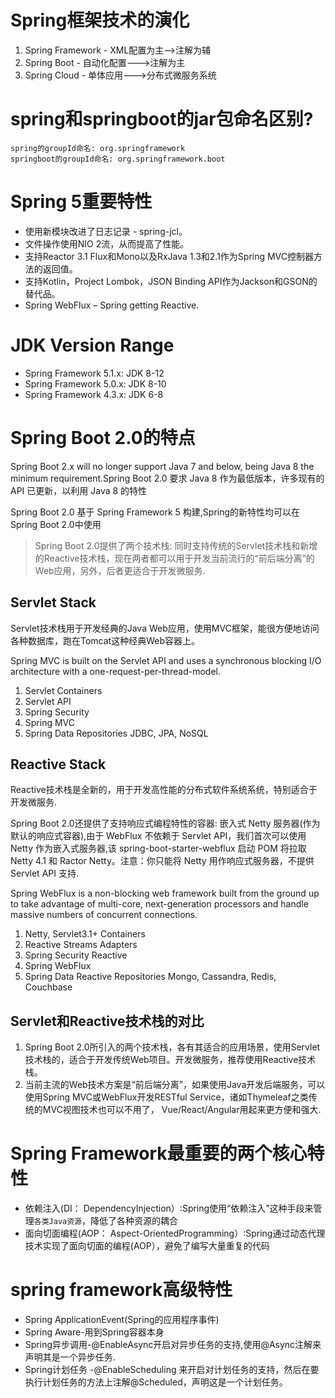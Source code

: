 # Spring框架技术的演化

1. Spring Framework - XML配置为主-->注解为辅
2. Spring Boot - 自动化配置--->注解为主
3. Spring Cloud - 单体应用--->分布式微服务系统

# spring和springboot的jar包命名区别?

    spring的groupId命名: org.springframework
    springboot的groupId命名: org.springframework.boot

# Spring 5重要特性

- 使用新模块改进了日志记录 -  spring-jcl。
- 文件操作使用NIO 2流，从而提高了性能。
- 支持Reactor 3.1 Flux和Mono以及RxJava 1.3和2.1作为Spring MVC控制器方法的返回值。
- 支持Kotlin，Project Lombok，JSON Binding API作为Jackson和GSON的替代品。
- Spring WebFlux – Spring getting Reactive.

# JDK Version Range

- Spring Framework 5.1.x: JDK 8-12
- Spring Framework 5.0.x: JDK 8-10
- Spring Framework 4.3.x: JDK 6-8

# Spring Boot 2.0的特点

Spring Boot 2.x will no longer support Java 7 and below, being Java 8 the minimum requirement.Spring Boot 2.0 要求 Java 8 作为最低版本，许多现有的 API 已更新，以利用 Java 8 的特性

Spring Boot 2.0 基于 Spring Framework 5 构建,Spring的新特性均可以在Spring Boot 2.0中使用

>Spring Boot 2.0提供了两个技术栈: 同时支持传统的Servlet技术栈和新增的Reactive技术栈，现在两者都可以用于开发当前流行的“前后端分离”的Web应用，另外，后者更适合于开发微服务.

## Servlet Stack

Servlet技术栈用于开发经典的Java Web应用，使用MVC框架，能很方便地访问各种数据库，跑在Tomcat这种经典Web容器上。

Spring MVC is built on the Servlet API and uses a synchronous blocking I/O architecture with a one-request-per-thread-model.

1. Servlet Containers
2. Servlet API
3. Spring Security
4. Spring MVC
5. Spring Data Repositories JDBC, JPA, NoSQL

## Reactive Stack

Reactive技术栈是全新的，用于开发高性能的分布式软件系统系统，特别适合于开发微服务.

Spring Boot 2.0还提供了支持响应式编程特性的容器: 嵌入式 Netty 服务器(作为默认的响应式容器),由于 WebFlux 不依赖于 Servlet API，我们首次可以使用Netty 作为嵌入式服务器,该 spring-boot-starter-webflux 启动 POM 将拉取 Netty 4.1 和 Ractor Netty。注意：你只能将 Netty 用作响应式服务器，不提供 Servlet API 支持.

Spring WebFlux is a non-blocking web framework built from the ground up to take advantage of multi-core, next-generation processors and handle
massive numbers of concurrent connections.

1. Netty, Servlet3.1+ Containers
2. Reactive Streams Adapters
3. Spring Security Reactive
4. Spring WebFlux
5. Spring Data Reactive Repositories Mongo, Cassandra, Redis, Couchbase

## Servlet和Reactive技术栈的对比

1. Spring Boot 2.0所引入的两个技术栈，各有其适合的应用场景，使用Servlet技术栈的，适合于开发传统Web项目。开发微服务，推荐使用Reactive技术栈。
2. 当前主流的Web技术方案是“前后端分离”，如果使用Java开发后端服务，可以使用Spring MVC或WebFlux开发RESTful Service，诸如Thymeleaf之类传统的MVC视图技术也可以不用了， Vue/React/Angular用起来更方便和强大.

# Spring Framework最重要的两个核心特性

* 依赖注入(DI： DependencyInjection）:Spring使用“依赖注入”这种手段来管理`各类Java资源`，降低了各种资源的耦合
* 面向切面编程(AOP： Aspect-OrientedProgramming）:Spring通过动态代理技术实现了面向切面的编程(AOP），避免了编写大量重复的代码

# spring framework高级特性

- Spring ApplicationEvent(Spring的应用程序事件)
- Spring Aware-用到Spring容器本身
- Spring异步调用-@EnableAsync开启对异步任务的支持,使用@Async注解来声明其是一个异步任务.
- Spring计划任务 -@EnableScheduling 来开启对计划任务的支持，然后在要执行计划任务的方法上注解@Scheduled，声明这是一个计划任务。
